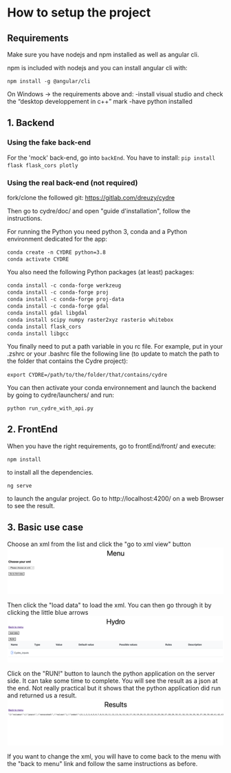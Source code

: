 # How to setup the project

## Requirements

Make sure you have nodejs and npm installed as well as angular cli.

npm is included with nodejs and you can install angular cli with:

```
npm install -g @angular/cli
```

On Windows -> the requirements above and:
-install visual studio and check the “desktop developpement in c++” mark
-have python installed

## 1. Backend

### Using the fake back-end

For the 'mock' back-end, go into `backEnd`.
You have to install:
`pip install flask flask_cors plotly`



### Using the real back-end (not required)


fork/clone the followed git: https://gitlab.com/dreuzy/cydre

Then go to cydre/doc/ and open "guide d'installation", follow the instructions.

For running the Python you need python 3, conda and a Python environment dedicated for the app:

```
conda create -n CYDRE python=3.8
conda activate CYDRE
```

You also need the following Python packages (at least) packages:

```
conda install -c conda-forge werkzeug
conda install -c conda-forge proj
conda install -c conda-forge proj-data
conda install -c conda-forge gdal
conda install gdal libgdal
conda install scipy numpy raster2xyz rasterio whitebox
conda install flask_cors
conda install libgcc
```

You finally need to put a path variable in you rc file.
For example, put in your .zshrc or your .bashrc file the following line (to update to match the path to the folder that contains the Cydre project):

`export CYDRE=/path/to/the/folder/that/contains/cydre`

You can then activate your conda environnement and launch the backend by going to cydre/launchers/ and run:

```
python run_cydre_with_api.py
```

## 2. FrontEnd

When you have the right requirements, go to frontEnd/front/ and execute:
```
npm install
```
to install all the dependencies.

```
ng serve
```
to launch the angular project. Go to http://localhost:4200/ on a web Browser to see the result.

## 3. Basic use case

Choose an xml from the list and click the "go to xml view" button
![menu](images/menuScreenshot.png)

Then click the "load data" to load the xml. You can then go through it by clicking the little blue arrows
![xmlView](images/xmlViewScreenshot.png)

Click on the "RUN!" button to launch the python application on the server side. It can take some time to complete. You will see the result as a json at the end. Not really practical but it shows that the python application did run and returned us a result.
![result](images/resultScreenshot.png)

If you want to change the xml, you will have to come back to the menu with the "back to menu" link and follow the same instructions as before.